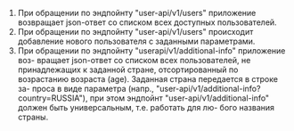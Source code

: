 1. При обращении по эндпойнту "user-api/v1/users" приложение возвращает
json-ответ со списком всех доступных пользователей.
2. При обращении по эндпойнту "user-api/v1/users" происходит добавление
нового пользователя с заданными параметрами.
3. При обращении по эндпойнту "userapi/v1/additional-info" приложение воз-
вращает json-ответ со списком всех пользователей, не принадлежащих к заданной стране,
отсортированный по возрастанию возраста (age). Заданная страна передается в строке за-
проса в виде параметра (напр., "user-api/v1/additional-info?country=RUSSIA"), при этом
эндпойнт "user-api/v1/additional-info" должен быть универсальным, т.е. работать для лю-
бого названия страны.
